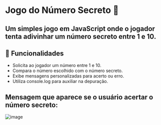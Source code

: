 # Jogo do Número Secreto 🎲
## Um simples jogo em JavaScript onde o jogador tenta adivinhar um número secreto entre 1 e 10.

## 🚀 Funcionalidades
- Solicita ao jogador um número entre 1 e 10.
- Compara o número escolhido com o número secreto.
- Exibe mensagens personalizadas para acerto ou erro.
- Utiliza console.log para auxiliar na depuração.

## Mensagem que aparece se o usuário acertar o número secreto:

![image](https://github.com/user-attachments/assets/c4d16f0b-1b15-4e0b-baaa-37cae04c80f5)
